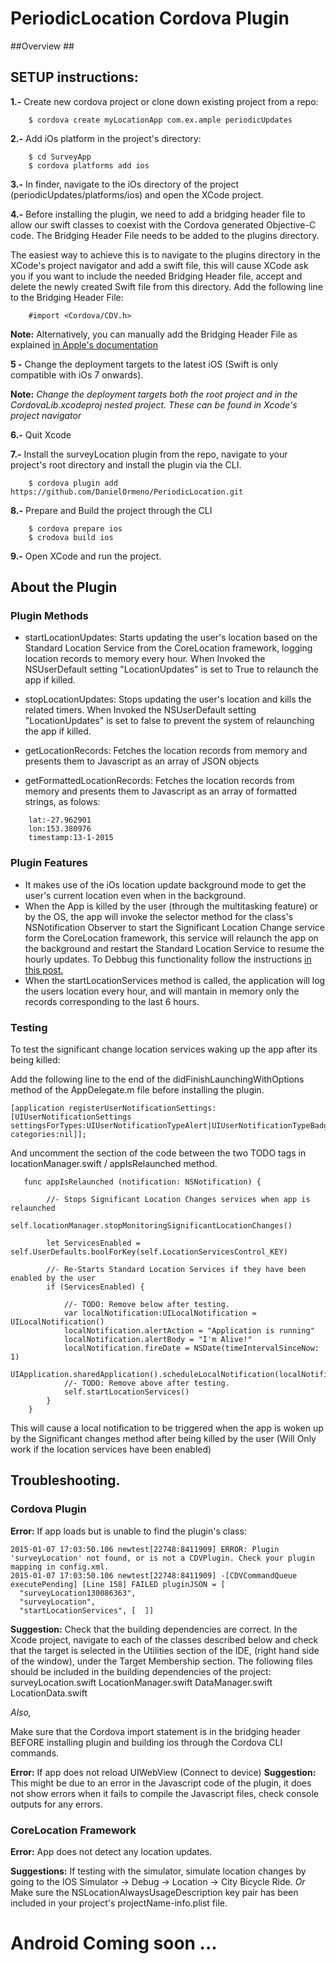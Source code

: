 # PeriodicLocation Cordova Plugin

##Overview ##


## SETUP instructions: ##

**1.-** Create new cordova project or clone down existing project from a repo: 

```
    $ cordova create myLocationApp com.ex.ample periodicUpdates
```
**2.-** Add iOs platform in the project's directory: 

```
    $ cd SurveyApp
    $ cordova platforms add ios
```

**3.-** In finder, navigate to the iOs directory of the project (periodicUpdates/platforms/ios) and open the XCode project.

**4.-** Before installing the plugin, we need to add a bridging header file to allow our swift classes to coexist with the Cordova generated Objective-C code. The Bridging Header File needs to be added to the plugins directory. 

The easiest way to achieve this is to navigate to the plugins directory in the XCode's project navigator and add a swift file, this will cause XCode ask you if you want to include the needed Bridging Header file, accept and delete the newly created Swift file from this directory. Add the following line to the Bridging Header File:

```
    #import <Cordova/CDV.h>
```

**Note:** Alternatively, you can manually add the Bridging Header File as explained [in Apple's documentation](https://developer.apple.com/library/ios/documentation/Swift/Conceptual/BuildingCocoaApps/MixandMatch.html#//apple_ref/doc/uid/TP40014216-CH10-XID_79)

**5 -** Change the deployment targets to the latest iOS (Swift is only compatible with iOs 7 onwards). 

**Note:** *Change the deployment targets both the root project and in the CordovaLib.xcodeproj nested project. These can be found in Xcode's project navigator*


**6.-** Quit Xcode

**7.-** Install the surveyLocation plugin from the repo, navigate to your project's root directory and install the plugin via the CLI.
```
    $ cordova plugin add https://github.com/DanielOrmeno/PeriodicLocation.git
```

**8.-** Prepare and Build the project through the CLI
```
    $ cordova prepare ios    
    $ crodova build ios
```
**9.-** Open XCode and run the project.

## About the Plugin ##

### Plugin Methods 

* startLocationUpdates: Starts updating the user's location based on the Standard Location Service from the CoreLocation framework, logging location records to memory every hour. When Invoked the NSUserDefault setting "LocationUpdates" is set to True to relaunch the app if killed.

* stopLocationUpdates: Stops updating the user's location and kills the related timers. When Invoked the NSUserDefault setting "LocationUpdates" is set to false to prevent the system of relaunching the app if killed.

* getLocationRecords: Fetches the location records from memory and presents them to Javascript as an array of JSON objects

* getFormattedLocationRecords: Fetches the location records from memory and presents them to Javascript as an array of formatted strings, as folows:

```
    lat:-27.962901
    lon:153.380976
    timestamp:13-1-2015
```

### Plugin Features ###

* It makes use of the iOs location update background mode to get the user's current location even when in the background.
* When the App is killed by the user (through the multitasking feature) or by the OS, the app will invoke the selector method for the class's NSNotification Observer to start the Significant Location Change service form the CoreLocation framework, this service will relaunch the app on the background and restart the Standard Location Service to resume the hourly updates. To Debbug this functionality follow the instructions [in this post.](http://pawanpoudel.svbtle.com/how-to-debug-significant-location-change-code-in-ios)
* When the startLocationServices method is called, the application will log the users location every hour, and will mantain in memory only the records corresponding to the last 6 hours.

### Testing ###
To test the significant change location services waking up the app after its being killed: 

Add the following line to the end of the didFinishLaunchingWithOptions method of the AppDelegate.m file before installing the plugin.

```
[application registerUserNotificationSettings:[UIUserNotificationSettings settingsForTypes:UIUserNotificationTypeAlert|UIUserNotificationTypeBadge|UIUserNotificationTypeSound categories:nil]];
```

And uncomment the section of the code between the two TODO tags in locationManager.swift / appIsRelaunched method.

```
   func appIsRelaunched (notification: NSNotification) {
        
        //- Stops Significant Location Changes services when app is relaunched
        self.locationManager.stopMonitoringSignificantLocationChanges()
        
        let ServicesEnabled = self.UserDefaults.boolForKey(self.LocationServicesControl_KEY)
        
        //- Re-Starts Standard Location Services if they have been enabled by the user
        if (ServicesEnabled) {
            
            //- TODO: Remove below after testing.
            var localNotification:UILocalNotification = UILocalNotification()
            localNotification.alertAction = "Application is running"
            localNotification.alertBody = "I'm Alive!"
            localNotification.fireDate = NSDate(timeIntervalSinceNow: 1)
            UIApplication.sharedApplication().scheduleLocalNotification(localNotification)
            //- TODO: Remove above after testing.
            self.startLocationServices()
        }
    }
```
This will cause a local notification to be triggered when the app is woken up by the Significant changes method after being killed by the user (Will Only work if the location services have been enabled)

## Troubleshooting. ##

### Cordova Plugin ###

**Error:** If app loads but is unable to find the plugin's class: 

 
```
2015-01-07 17:03:50.106 newtest[22748:8411909] ERROR: Plugin 'surveyLocation' not found, or is not a CDVPlugin. Check your plugin mapping in config.xml.
2015-01-07 17:03:50.106 newtest[22748:8411909] -[CDVCommandQueue executePending] [Line 158] FAILED pluginJSON = [
  "surveyLocation130086363",
  "surveyLocation",
  "startLocationServices", [  ]]

```

**Suggestion:** Check that the building dependencies are correct. In the Xcode project, navigate to each of the classes described below and check that the target is selected in the Utilities section of the IDE, (right hand side of the window), under the Target Membership section. The following files should be included in the building dependencies of the project:
	surveyLocation.swift
	LocationManager.swift
	DataManager.swift
	LocationData.swift

*Also,*

Make sure that the Cordova import statement is in the bridging header BEFORE installing plugin and building ios through the Cordova CLI commands.

**Error:**  If app does not reload UIWebView (Connect to device) 
**Suggestion:**  This might be due to an error in the Javascript code of the plugin, it does not show errors when it fails to compile the Javascript files, check console outputs for any errors.


### CoreLocation Framework ###

**Error:** App does not detect any location updates.

**Suggestions:**  If testing with the simulator, simulate location changes by going to  the IOS Simulator -> Debug -> Location -> City Bicycle Ride.
*Or*
Make sure the NSLocationAlwaysUsageDescription key pair has been included in your project's projectName-info.plist file.

# Android Coming soon ... #

```

